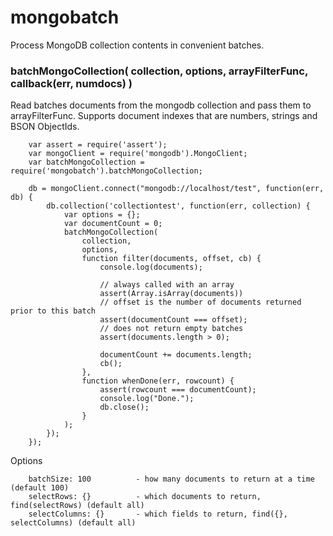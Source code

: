 mongobatch
==========

Process MongoDB collection contents in convenient batches.

### batchMongoCollection( collection, options, arrayFilterFunc, callback(err, numdocs) )

Read batches documents from the mongodb collection and pass them to arrayFilterFunc.
Supports document indexes that are numbers, strings and BSON ObjectIds.

        var assert = require('assert');
        var mongoClient = require('mongodb').MongoClient;
        var batchMongoCollection = require('mongobatch').batchMongoCollection;

        db = mongoClient.connect("mongodb://localhost/test", function(err, db) {
            db.collection('collectiontest', function(err, collection) {
                var options = {};
                var documentCount = 0;
                batchMongoCollection(
                    collection,
                    options,
                    function filter(documents, offset, cb) {
                        console.log(documents);

                        // always called with an array
                        assert(Array.isArray(documents))
                        // offset is the number of documents returned prior to this batch
                        assert(documentCount === offset);
                        // does not return empty batches
                        assert(documents.length > 0);

                        documentCount += documents.length;
                        cb();
                    },
                    function whenDone(err, rowcount) {
                        assert(rowcount === documentCount);
                        console.log("Done.");
                        db.close();
                    }
                );
            });
        });

Options

        batchSize: 100          - how many documents to return at a time (default 100)
        selectRows: {}          - which documents to return, find(selectRows) (default all)
        selectColumns: {}       - which fields to return, find({}, selectColumns) (default all)
